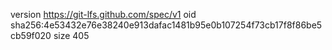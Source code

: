 version https://git-lfs.github.com/spec/v1
oid sha256:4e53432e76e38240e913dafac1481b95e0b107254f73cb17f8f86be5cb59f020
size 405
